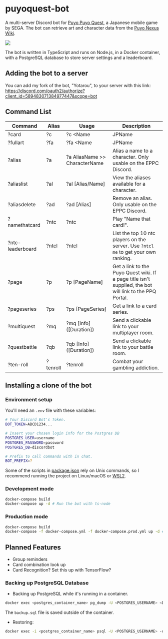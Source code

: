 # puyoquest-bot

A multi-server Discord bot for [Puyo Puyo Quest](http://puyopuyoquest.sega-net.com/), a Japanese mobile game by SEGA. The bot can retrieve art and character data from the [Puyo Nexus Wiki](https://puyonexus.com/wiki/PPQ:Portal).

[<img src="https://i.imgur.com/jtqI1Fs.png">](https://puyonexus.com/wiki/PPQ:Steam_City_Arle/%E2%98%857)

The bot is written in TypeScript and runs on Node.js, in a Docker container, with a PostgreSQL database to store server settings and a leaderboard.

## Adding the bot to a server

You can add my fork of the bot, "Yotarou", to your server with this link: https://discord.com/oauth2/authorize?client_id=589483071384977447&scope=bot

## Command List

| Command          | Alias    | Usage                             | Description                                                                                             |
| ---------------- | -------- | --------------------------------- | ------------------------------------------------------------------------------------------------------- |
| ?card            | ?c       | ?c <Name                          | JPName                                                                                                  | Alias> [rarity#] | Get a card's rarities, or supply a rarity to get full details. |
| ?fullart         | ?fa      | ?fa <Name                         | JPName                                                                                                  | Alias> [rarity#] | Request a card's full body art. Includes any asymmetrical and Full Power art. |
| ?alias           | ?a       | ?a AliasName >> CharacterName     | Alias a name to a character. Only usable on the EPPC Discord.                                           |
| ?aliaslist       | ?al      | ?al [Alias/Name]                                   | View the aliases available for a character. |
| ?aliasdelete     | ?ad      | ?ad [Alias]                       | Remove an alias. Only usable on the EPPC Discord.                                                       |
| ?namethatcard    | ?ntc     | ?ntc                              | Play "Name that card!".                                                                                 |
| ?ntc-leaderboard | ?ntcl    | ?ntcl                             | List the top 10 ntc players on the server. Use `?ntcl me` to get your own ranking.                                           |
| ?page            | ?p       | ?p [PageName]                     | Get a link to the Puyo Quest wiki. If a page title isn't supplied, the bot will link to the PPQ Portal. |
| ?pageseries      | ?ps      | ?ps [PageSeries]                  | Get a link to a card series.                                                                            |
| ?multiquest      | ?mq      | ?mq <RoomCode> [Info] ([Duration]) | Send a clickable link to your multiplayer room.                                                         |
| ?questbattle     | ?qb      | ?qb <RoomCode> [Info] ([Duration]) | Send a clickable link to your battle room.                                                              |
| ?ten-roll        | ?tenroll | ?tenroll                          | Combat your gambling addiction.                                                                         |

## Installing a clone of the bot

### Environment setup

You'll need an `.env` file with these variables:

```bash
# Your Discord Bot's Token.
BOT_TOKEN=ABCD1234...

# Insert your chosen login info for the Postgres DB
POSTGRES_USER=username
POSTGRES_PASSWORD=password
POSTGRES_DB=discordbot

# Prefix to call commands with in chat.
BOT_PREFIX=?
```

Some of the scripts in [package.json](package.json) rely on Unix commands, so I recommend running the project on Linux/macOS or [WSL2](https://docs.microsoft.com/en-us/windows/wsl/about).

### Development mode

```bash
docker-compose build
docker-compose up -d # Run the bot with ts-node
```

### Production mode

```bash
docker-compose build
docker-compose -f docker-compose.yml -f docker-compose.prod.yml up -d # Compile JS & run in node
```

## Planned Features

- Group reminders
- Card combination look up
- Card Recognition? Set this up with TensorFlow?

### Backing up PostgreSQL Database

- Backing up PostgreSQL while it's running in a container.

```bash
docker exec <postgres_container_name> pg_dump -U <POSTGRES_USERNAME> <DATABASE_NAME> > backup.sql
```

The `backup.sql` file is saved outside of the container.

- Restoring:

```bash
docker exec -i <postgres_container_name> psql -U <POSTGRES_USERNAME> -d <DATABASE_NAME> < backup.sql
```
